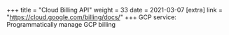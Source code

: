 +++
title = "Cloud Billing API"
weight = 33
date = 2021-03-07
[extra]
link = "https://cloud.google.com/billing/docs/"
+++
GCP service: Programmatically manage GCP billing

